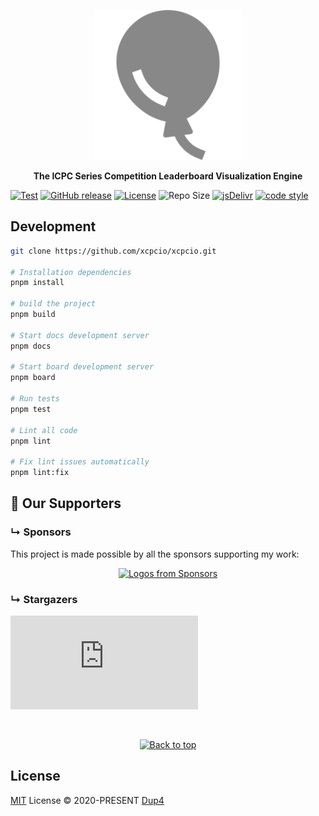 <!-- markdownlint-disable MD041 -->

<p align='center'>
  <img src='./docs/public/logo.svg' alt='XCPCIO - The ICPC Series Competition Leaderboard Visualization Engine' width='240'/>
</p>

<p align='center'>
<b>The ICPC Series Competition Leaderboard Visualization Engine</b><br>
</p>

[![Test](https://github.com/xcpcio/xcpcio/actions/workflows/test.yml/badge.svg)](https://github.com/xcpcio/xcpcio/actions/workflows/test.yml)
[![GitHub release][gh-release-badge]][gh-release]
[![License][license-image-mit]][license-link-mit]
![Repo Size](https://img.shields.io/github/repo-size/xcpcio/xcpcio.svg)
[![jsDelivr](https://data.jsdelivr.com/v1/package/npm/@xcpcio/board-app/badge)](https://www.jsdelivr.com/package/npm/@xcpcio/board-app)
[![code style](https://antfu.me/badge-code-style.svg)](https://github.com/antfu/eslint-config)

## Development

```bash
git clone https://github.com/xcpcio/xcpcio.git

# Installation dependencies
pnpm install

# build the project
pnpm build

# Start docs development server
pnpm docs

# Start board development server
pnpm board

# Run tests
pnpm test

# Lint all code
pnpm lint

# Fix lint issues automatically
pnpm lint:fix
```

## :clap: Our Supporters

### &#8627; Sponsors

This project is made possible by all the sponsors supporting my work:

<p align="center">
  <a href="https://github.com/sponsors/Dup4">
    <img src='https://sponsor.dup4.com' alt="Logos from Sponsors" />
  </a>
</p>

### &#8627; Stargazers

[![Stargazers repo roster for @xcpcio/xcpcio](https://bytecrank.com/nastyox/reporoster/php/stargazersSVG.php?user=xcpcio&repo=xcpcio)](https://github.com/xcpcio/xcpcio/stargazers)

<br/>

<p align="center">
  <a href="https://github.com/xcpcio/xcpcio#">
    <img
      src="https://cdn.jsdelivr.net/gh/dup4/static/back-to-top-button.png"
      alt="Back to top"
      height="29"
    />
  </a>
</p>

## License

[MIT](./LICENSE) License &copy; 2020-PRESENT [Dup4](https://github.com/Dup4)

[gh-release-badge]: https://img.shields.io/github/release/xcpcio/xcpcio.svg
[gh-release]: https://GitHub.com/xcpcio/xcpcio/releases/
[license-image-mit]: https://img.shields.io/badge/license-MIT-blue.svg?labelColor=333333
[license-link-mit]: https://mit-license.org/
